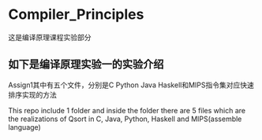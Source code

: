 # Compiler_Principles

这是编译原理课程实验部分

## 如下是编译原理实验一的实验介绍
Assign1其中有五个文件，分别是C Python Java Haskell和MIPS指令集对应快速排序实现的方法

This repo include 1 folder and inside the folder there are 5 files which are the realizations of Qsort in C, Java, Python, Haskell and MIPS(assemble language)